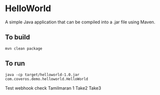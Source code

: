 HelloWorld
==========

A simple Java application that can be compiled into a .jar file using Maven.  

To build
--------
    mvn clean package

To run
------
    java -cp target/helloworld-1.0.jar com.coveros.demo.helloworld.HelloWorld

Test webhook
check
Tamilmaran 1
Take2
Take3
